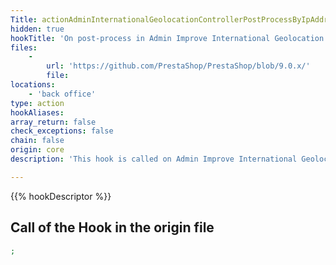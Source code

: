 ```yaml
---
Title: actionAdminInternationalGeolocationControllerPostProcessByIpAddressBefore
hidden: true
hookTitle: 'On post-process in Admin Improve International Geolocation Controller'
files:
    -
        url: 'https://github.com/PrestaShop/PrestaShop/blob/9.0.x/'
        file: 
locations:
    - 'back office'
type: action
hookAliases: 
array_return: false
check_exceptions: false
chain: false
origin: core
description: 'This hook is called on Admin Improve International Geolocation post-process before processing the By Ip Address form'

---
```


{{% hookDescriptor %}}

## Call of the Hook in the origin file

```php
;
```
